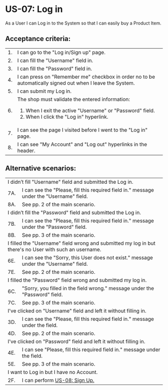 # US-07: Log in

As a User I can Log in to the System so that I can easily buy a Product Item.

## **Acceptance criteria:**

<table>
    <tr>
        <td>1.</td>
        <td>I can go to the "Log in/Sign up" page.</td>
    </tr>
    <tr>
        <td>2.</td>
        <td>I can fill the "Username" field in.</td>
    </tr>
    <tr>
        <td>3.</td>
        <td>I can fill the "Password" field in.</td>
    </tr>
     <tr>
        <td>4.</td>
        <td>I can press on "Remember me" checkbox in order no to be automatically signed out when I leave the System.</td>
    </tr>
    <tr>
        <td>5.</td>
        <td>I can submit my Log in.</td>
    </tr>
    <tr>
        <td>6.</td>
        <td>The shop must validate the entered information:
            <ol>
                <li>When I exit the active "Username" or "Password" field.</li>
                <li>When I click the "Log in" hyperlink.</li>
            </ol>
        </td>
    </tr>
    <tr>
        <td>7.</td>
        <td>I can see the page I visited before I went to the "Log in" page.</td>
    </tr>
    <tr>
        <td>8.</td>
        <td>I can see "My Аccount" and "Log out" hyperlinks in the header.</td>
    </tr>
</table>

## **Alternative scenarios:**

<table>
    <tr>
        <td colspan="2">I didn’t fill "Username" field and submitted the Log in.</td>
    </tr>
    <tr>
        <td>7A.</td>
        <td>I can see the "Please, fill this required field in." message under the "Username" field.</td>
    </tr>
    <tr>
        <td>8A.</td>
        <td>See pp. 2 of the main scenario.</td>
    </tr>
    <tr>
        <td colspan="2">I didn’t fill the "Password" field and submitted the Log in.</td>
    </tr>
    <tr>
        <td>7B.</td>
        <td>I can see the "Please, fill this required field in." message under the "Password" field.</td>
    </tr>
    <tr>
        <td>8B.</td>
        <td>See pp. 3 of the main scenario.</td>
    </tr>
    <tr>
        <td colspan="2"> I filled the "Username" field wrong and submitted my log in but there's no User with such an username.</td>
    </tr>
    <tr>
        <td>6E.</td>
        <td>I can see the "Sorry, this User does not exist." message under the "Username" field.</td>
    </tr>
    <tr>
        <td>7E.</td>
        <td>See pp. 2 of the main scenario.</td>
    </tr>
    <tr>
        <td colspan="2"> I filled the "Password" field wrong and submitted my log in. </td>
    </tr>
    <tr>
        <td>6C.</td>
        <td>"Sorry, you filled in the field wrong." message under the "Password" field.</td>
    </tr>
    <tr>
        <td>7C.</td>
        <td>See pp. 3 of the main scenario.</td>
    </tr>
        <tr>
        <td colspan="2">I've clicked on "Username" field and left it without filling in.</td>
    </tr>
    <tr>
        <td>3D.</td>
        <td>I can see the "Please, fill this required field in." message under the field.</td>
    </tr>
    <tr>
        <td>4D.</td>
        <td>See pp. 2 of the main scenario.</td>
    </tr>
    <tr>
        <td colspan="2">I've clicked on "Password" field and left it without filling in.</td>
    </tr>
    <tr>
        <td>4E.</td>
        <td>I can see "Please, fill this required field in." message under the field.</td>
    </tr>
    <tr>
        <td>5E.</td>
        <td>See pp. 3 of the main scenario.</td>
    </tr>
    <tr>
        <td colspan="2">I want to Log in but I have no Account.</td>
    </tr>
    <tr>
        <td>2F.</td>
        <td>I can perform <a href="US02-FilterProductItemInCatalog.md"> US-08: Sign Up.</a></td>
    </tr>
</table>
